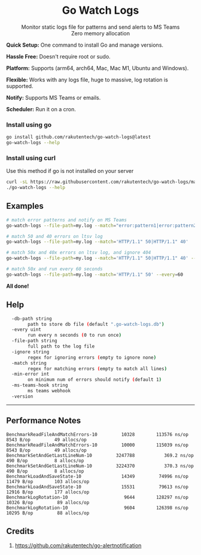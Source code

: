 <h1 align="center">
  Go Watch Logs
</h1>
<p align="center">
  Monitor static logs file for patterns and send alerts to MS Teams<br>
  Zero memory allocation<br>
</p>

**Quick Setup:** One command to install Go and manage versions.

**Hassle Free:** Doesn't require root or sudo.

**Platform:** Supports (arm64, arch64, Mac, Mac M1, Ubuntu and Windows).

**Flexible:** Works with any logs file, huge to massive, log rotation is supported.

**Notify:** Supports MS Teams or emails.

**Scheduler:** Run it on a cron.

### Install using go

```bash
go install github.com/rakutentech/go-watch-logs@latest
go-watch-logs --help
```

### Install using curl

Use this method if go is not installed on your server

```bash
curl -sL https://raw.githubusercontent.com/rakutentech/go-watch-logs/master/install.sh | sh
./go-watch-logs --help
```

## Examples

```sh
# match error patterns and notify on MS Teams
go-watch-logs --file-path=my.log --match="error:pattern1|error:pattern2" --ms-teams-hook="https://outlook.office.com/webhook/xxxxx"

# match 50 and 40 errors on ltsv log
go-watch-logs --file-path=my.log --match='HTTP/1.1" 50|HTTP/1.1" 40'

# match 50x and 40x errors on ltsv log, and ignore 404
go-watch-logs --file-path=my.log --match='HTTP/1.1" 50|HTTP/1.1" 40' --ignore='HTTP/1.1" 404'

# match 50x and run every 60 seconds
go-watch-logs --file-path=my.log --match='HTTP/1.1" 50' --every=60
```


**All done!**

## Help

```sh
  -db-path string
    	path to store db file (default ".go-watch-logs.db")
  -every uint
    	run every n seconds (0 to run once)
  -file-path string
    	full path to the log file
  -ignore string
    	regex for ignoring errors (empty to ignore none)
  -match string
    	regex for matching errors (empty to match all lines)
  -min-error int
    	on minimum num of errors should notify (default 1)
  -ms-teams-hook string
    	ms teams webhook
  -version
```


----

## Performance Notes

```
BenchmarkReadFileAndMatchErrors-10    	   10328	    113576 ns/op	    8543 B/op	      49 allocs/op
BenchmarkReadFileAndMatchErrors-10    	   10000	    115039 ns/op	    8543 B/op	      49 allocs/op
BenchmarkSetAndGetLastLineNum-10      	 3247788	       369.2 ns/op	     490 B/op	       8 allocs/op
BenchmarkSetAndGetLastLineNum-10      	 3224370	       370.3 ns/op	     490 B/op	       8 allocs/op
BenchmarkLoadAndSaveState-10          	   14349	     74996 ns/op	   11479 B/op	     103 allocs/op
BenchmarkLoadAndSaveState-10          	   15531	     79613 ns/op	   12916 B/op	     177 allocs/op
BenchmarkLogRotation-10               	    9644	    128297 ns/op	   10326 B/op	      89 allocs/op
BenchmarkLogRotation-10               	    9604	    126398 ns/op	   10295 B/op	      88 allocs/op
```


## Credits

1. https://github.com/rakutentech/go-alertnotification

